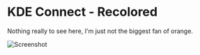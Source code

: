 # KDE Connect - Recolored

Nothing really to see here, I'm just not the biggest fan of orange.

![Screenshot](https://i.imgur.com/DUQVb6j.png)
